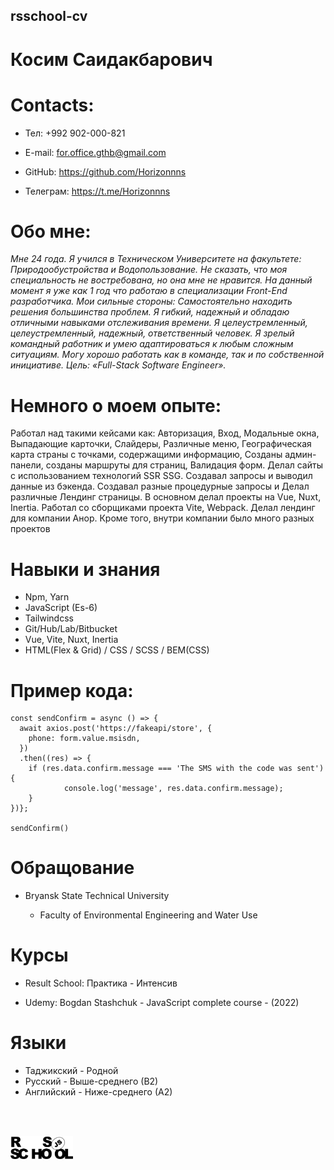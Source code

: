 ## rsschool-cv

# **Косим Саидакбарович**

# Contacts:

- Тел: +992 902-000-821

* E-mail: for.office.gthb@gmail.com

* GitHub: https://github.com/Horizonnns

- Телеграм: https://t.me/Horizonnns

# Обо мне:

_Мне 24 года. Я учился в Техническом Университете на факультете: Природообустройства и Водопользование. Не сказать, что моя специальность не востребована, но она мне не нравится. На данный момент я уже как 1 год что работаю в специализации Front-End разработчика. Мои сильные стороны: Самостоятельно находить решения большинства проблем. Я гибкий, надежный и обладаю отличными навыками отслеживания времени. Я целеустремленный, целеустремленный, надежный, ответственный человек. Я зрелый командный работник и умею адаптироваться к любым сложным ситуациям. Могу хорошо работать как в команде, так и по собственной инициативе. Цель: «Full-Stack Software Engineer»._

# Немного о моем опыте:

Работал над такими кейсами как: Авторизация, Вход, Модальные окна, Выпадающие карточки, Слайдеры, Различные меню, Географическая карта страны с точками, содержащими информацию, Созданы админ-панели, созданы маршруты для страниц, Валидация форм. Делал сайты с использованием технологий SSR SSG. Создавал запросы и выводил данные из бэкенда. Создавал разные процедурные запросы и Делал различные Лендинг страницы. В основном делал проекты на Vue, Nuxt, Inertia. Работал со сборщиками проекта Vite, Webpack. Делал лендинг для компании Анор. Кроме того, внутри компании было много разных проектов

# Навыки и знания

- Npm, Yarn
- JavaScript (Es-6)
- Tailwindcss
- Git/Hub/Lab/Bitbucket
- Vue, Vite, Nuxt, Inertia
- HTML(Flex & Grid) / CSS / SCSS / BEM(CSS)

# Пример кода:

```
const sendConfirm = async () => {
  await axios.post('https://fakeapi/store', {
    phone: form.value.msisdn,
  })
  .then((res) => {
    if (res.data.confirm.message === 'The SMS with the code was sent') {
			console.log('message', res.data.confirm.message);
    }
})};

sendConfirm()
```

# Обращование

- Bryansk State Technical University

  - Faculty of Environmental Engineering and Water Use

# Курсы

- Result School: Практика - Интенсив

* Udemy: Bogdan Stashchuk - JavaScript complete course - (2022)

# Языки

- Таджикский - Родной
- Русский - Выше-среднего (В2)
- Английский - Ниже-среднего (А2)

<p>
<br>
<br>
</p>

<img src="rs_school_img.svg" width="100"/>
